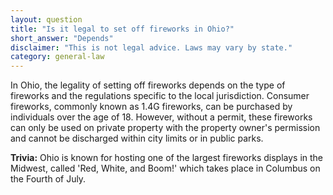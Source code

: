 ```yaml
---
layout: question
title: "Is it legal to set off fireworks in Ohio?"
short_answer: "Depends"
disclaimer: "This is not legal advice. Laws may vary by state."
category: general-law
---
```

In Ohio, the legality of setting off fireworks depends on the type of fireworks and the regulations specific to the local jurisdiction. Consumer fireworks, commonly known as 1.4G fireworks, can be purchased by individuals over the age of 18. However, without a permit, these fireworks can only be used on private property with the property owner's permission and cannot be discharged within city limits or in public parks.

**Trivia:** Ohio is known for hosting one of the largest fireworks displays in the Midwest, called 'Red, White, and Boom!' which takes place in Columbus on the Fourth of July.
